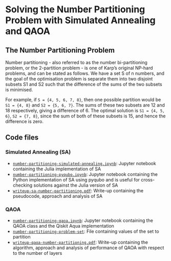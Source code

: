 # Solving the Number Partitioning Problem with Simulated Annealing and QAOA

## The Number Partitioning Problem

Number partitioning - also referred to as the number bi-partitioning problem, or the 2-partition problem - is one of Karp’s original NP-hard problems, and can be stated as follows. We have a set S of n numbers, and the goal of the optimisation problem is separate them into two disjoint subsets S1 and S2 such that the difference of the sums of the
two subsets is minimised. 

For example, if ```S = {4, 5, 6, 7, 8}```, then one possible partition would be ```S1 = {4, 8}``` and ```S2 = {5, 6, 7}```. The sums of
these two subsets are 12 and 18 respectively, giving a difference of 6. The optimal solution is ```S1 = {4, 5, 6}```, ```S2 = {7, 8}```,
since the sum of both of these subsets is 15, and hence the difference is zero.

## Code files
### Simulated Annealing (SA)
* [```number-partitioning-simulated-annealing.ipynb```](Simulated-Annealing/number-partitioning-simulated-annealing.ipynb): Jupyter notebook containing the Julia implementation of SA
* [```number-partitioning-pyqubo.ipynb```](Simulated-Annealing/number-partitioning-pyqubo.ipynb): Jupyter notebook containing the Python implementation of SA using pyqubo and is useful for cross-checking solutions against the Julia version of SA
* [```writeup-sa-number-partitioning.pdf```](Simulated-Annealing/writeup-sa-number-partitioning.pdf): Write-up containing the pseudocode, approach and analysis of SA

### QAOA
* [```number-partitioning-qaoa.ipynb```](QAOA/number-partitioning-qaoa.ipynb): Jupyter notebook containing the QAOA class and the Qiskit Aqua implementation 
* [```number-partitioning-problem-set```](QAOA/number-partitioning-problem-set): File containing values of the set to partition
* [```writeup-qaoa-number-partitioning.pdf```](QAOA/writeup-qaoa-number-partitioning.pdf): Write-up containing the algorithm, approach and analysis of performance of QAOA with respect to the number of layers
